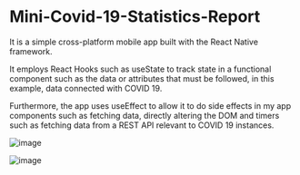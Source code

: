 # Mini-Covid-19-Statistics-Report

It is a simple cross-platform mobile app built with the React Native framework.

It employs React Hooks such as useState to track state in a functional component such as the data or attributes that must be followed, in this example, data connected with COVID 19.

Furthermore, the app uses useEffect to allow it to do side effects in my app components such as fetching data, directly altering the DOM and timers such as fetching data from a REST API relevant to COVID 19 instances.


![image](https://user-images.githubusercontent.com/50829212/162786615-070948b0-1bd7-4477-857f-5681a6d7a46c.png)


![image](https://user-images.githubusercontent.com/50829212/162786641-23a2057d-3403-420b-8cdc-98086e50a705.png)
